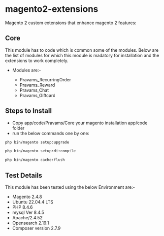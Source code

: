 # magento2-extensions
Magento 2 custom extensions that enhance magento 2 features:

## Core

This module has to code which is common some of the modules. Below are the list of modules for which this module is madatory for installation and the extensions to work completely.

* Modules are:-

    * Pravams_RecurringOrder
    * Pravams_Reward   
    * Pravams_Chat
    * Pravams_Giftcard

## Steps to Install

* Copy app/code/Pravams/Core your magento installation app/code folder
* run the below commands one by one:
```bash
php bin/magento setup:upgrade
```
```bash
php bin/magento setup:di:compile
```
```bash
php bin/magento cache:flush
```

## Test Details
This module has been tested using the below Environment are:-
* Magento 2.4.8
* Ubuntu 22.04.4 LTS
* PHP 8.4.6
* mysql Ver 8.4.5
* Apache/2.4.52
* Opensearch 2.19.1
* Composer version 2.7.9



